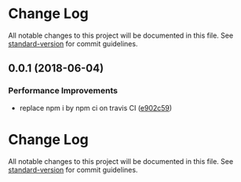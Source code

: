 # Change Log

All notable changes to this project will be documented in this file. See [standard-version](https://github.com/conventional-changelog/standard-version) for commit guidelines.

<a name="0.0.1"></a>
## 0.0.1 (2018-06-04)


### Performance Improvements

* replace npm i by npm ci on travis CI ([e902c59](https://github.com/danconte72/meuv3/commit/e902c59))



# Change Log

All notable changes to this project will be documented in this file. See [standard-version](https://github.com/conventional-changelog/standard-version) for commit guidelines.
